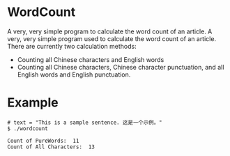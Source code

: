 # WordCount 
A very, very simple program to calculate the word count of an article. 
A very, very simple program used to calculate the word count of an article. There are currently two calculation methods:
- Counting all Chinese characters and English words
- Counting all Chinese characters, Chinese character punctuation, and all English words and English punctuation.

# Example
```shell
# text = "This is a sample sentence. 这是一个示例。"
$ ./wordcount

Count of PureWords:  11
Count of All Characters:  13
```
